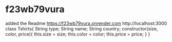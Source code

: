 # f23wb79vura
added the Readme 
https://f23wb79vura.onrender.com
http://localhost:3000
class Tshirts{
    String type;
    String name;
    String country;
constructor(size, color, price){
    this.size = size;
    this.color = color;
    this.price = price;
}
}
